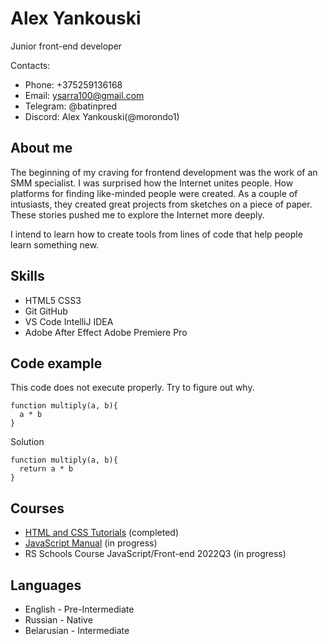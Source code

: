 # Alex Yankouski

Junior front-end developer



Сontacts:

+ Phone: +375259136168
+ Email: ysarra100@gmail.com
+ Telegram: @batinpred
+ Discord: Alex Yankouski(@morondo1)



## About me
The beginning of my craving for frontend development was the work of an SMM specialist. 
I was surprised how the Internet unites people. How platforms for finding like-minded people were created. As a couple of intusiasts, they created great projects from sketches on a piece of paper. These stories pushed me to explore the Internet more deeply.



I intend to learn how to create tools from lines of code that help people learn something new.



## Skills
* HTML5 CSS3
* Git GitHub
* VS Code IntelliJ IDEA
* Adobe After Effect Adobe Premiere Pro



## Code example
This code does not execute properly. Try to figure out why.
```
function multiply(a, b){
  a * b
}
```
Solution
```
function multiply(a, b){
  return a * b
}
```


## Courses
* [HTML and CSS Tutorials](https://ru.code-basics.com/languages/html "link to the course") (completed)
* [JavaScript Manual](https://ru.code-basics.com/languages/javascript "link to the course") (in progress)
* RS Schools Course JavaScript/Front-end 2022Q3 (in progress)



## Languages
* English - Pre-Intermediate
* Russian - Native
* Belarusian - Intermediate
